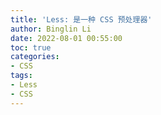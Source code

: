 ```yaml
---
title: 'Less: 是一种 CSS 预处理器'
author: Binglin Li
date: 2022-08-01 00:55:00
toc: true
categories:
- CSS
tags:
- Less
- CSS
---
```

